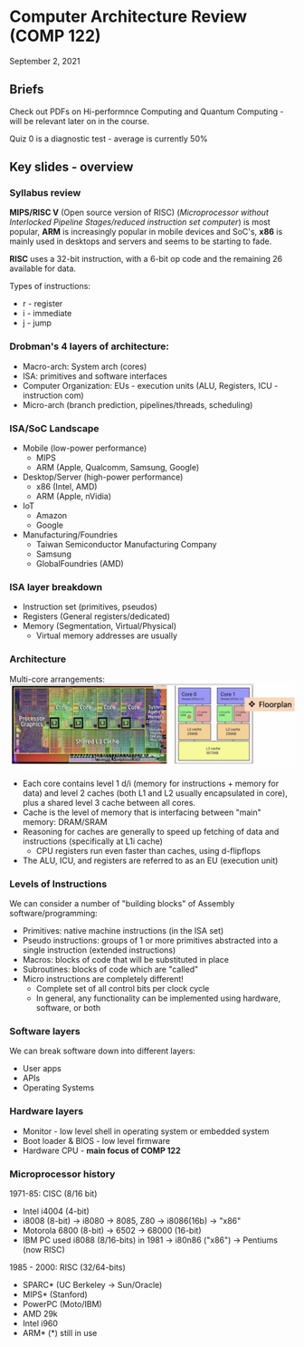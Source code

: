 # Computer Architecture Review (COMP 122)
September 2, 2021

## Briefs
Check out PDFs on Hi-performnce Computing and Quantum Computing - will be relevant later on in the course.

Quiz 0 is a diagnostic test - average is currently 50%

## Key slides - overview

### Syllabus review
**MIPS/RISC V** (Open source version of RISC) (*Microprocessor without Interlocked Pipeline Stages/reduced instruction set computer*) is most popular, **ARM** is increasingly popular in mobile devices and SoC's, **x86** is mainly used in desktops and servers and seems to be starting to fade.

**RISC** uses a 32-bit instruction, with a 6-bit op code and the remaining 26 available for data.

Types of instructions:
- r - register
- i - immediate
- j - jump

### Drobman's 4 layers of architecture:
- Macro-arch: System arch (cores)
- ISA: primitives and software interfaces
- Computer Organization: EUs - execution units (ALU, Registers, ICU - instruction com)
- Micro-arch (branch prediction, pipelines/threads, scheduling)
  
### ISA/SoC Landscape
- Mobile (low-power performance)
  - MIPS
  - ARM (Apple, Qualcomm, Samsung, Google)
- Desktop/Server (high-power performance)
  - x86 (Intel, AMD)
  - ARM (Apple, nVidia)
- IoT
  - Amazon
  - Google
- Manufacturing/Foundries
  - Taiwan Semiconductor Manufacturing Company
  - Samsung
  - GlobalFoundries (AMD)

### ISA layer breakdown
- Instruction set (primitives, pseudos)
- Registers (General registers/dedicated)
- Memory (Segmentation, Virtual/Physical)
  - Virtual memory addresses are usually 

### Architecture
Multi-core arrangements:
![Multi-core arrangement](../images/macro-arch-plan.png)
- Each core contains level 1 d/i (memory for instructions + memory for data) and level 2 caches (both L1 and L2 usually encapsulated in core), plus a shared level 3 cache between all cores.
- Cache is the level of memory that is interfacing between "main" memory: DRAM/SRAM
- Reasoning for caches are generally to speed up fetching of data and instructions (specifically at L1i cache)
  - CPU registers run even faster than caches, using d-flipflops
- The ALU, ICU, and registers are referred to as an EU (execution unit)

### Levels of Instructions
We can consider a number of "building blocks" of Assembly software/programming:
- Primitives: native machine instructions (in the ISA set)
- Pseudo instructions: groups of 1 or more primitives abstracted into a single instruction (extended instructions)
- Macros: blocks of code that will be substituted in place
- Subroutines: blocks of code which are "called"
- Micro instructions are completely different!
  - Complete set of all control bits per clock cycle
  - In general, any functionality can be implemented using hardware, software, or both

### Software layers
We can break software down into different layers:
- User apps
- APIs
- Operating Systems

### Hardware layers
- Monitor - low level shell in operating system or embedded system
- Boot loader & BIOS - low level firmware
- Hardware CPU - **main focus of COMP 122**

### Microprocessor history
1971-85: CISC (8/16 bit)
- Intel i4004 (4-bit)
- i8008 (8-bit) -> i8080 -> 8085, Z80 -> i8086(16b) -> "x86"
- Motorola 6800 (8-bit) -> 6502 -> 68000 (16-bit)
- IBM PC used i8088 (8/16-bits) in 1981 -> i80n86 ("x86") -> Pentiums (now RISC)

1985 - 2000: RISC (32/64-bits)
- SPARC* (UC Berkeley -> Sun/Oracle)
- MIPS* (Stanford)
- PowerPC (Moto/IBM)
- AMD 29k
- Intel i960
- ARM*
 (*) still in use